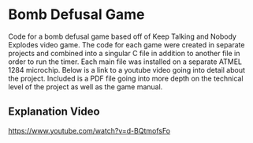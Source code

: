 # Bomb Defusal Game
Code for a bomb defusal game based off of Keep Talking and Nobody Explodes video game. The code for each game were created in separate projects and combined into a singular C file in addition to another file in order to run the timer. Each main file was installed on a separate ATMEL 1284 microchip. Below is a link to a youtube video going into detail about the project. Included is a PDF file going into more depth on the technical level of the project as well as the game manual. 

## Explanation Video
https://www.youtube.com/watch?v=d-BQtmofsFo
